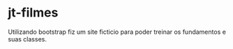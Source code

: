 # jt-filmes

Utilizando bootstrap fiz um site ficticio para poder treinar os fundamentos e suas classes.
